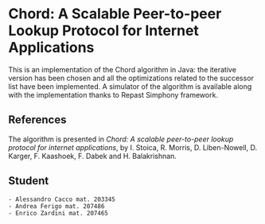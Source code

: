# Chord: A Scalable Peer-to-peer Lookup Protocol for Internet Applications
This is an implementation of the Chord algorithm in Java: the iterative version has been chosen and all the optimizations related to the successor list have been implemented. A simulator of the algorithm is available along with the implementation thanks to Repast Simphony framework. 

## References
The algorithm is presented in *Chord: A scalable peer-to-peer lookup protocol for internet applications*, by I. Stoica, R. Morris, D. Liben-Nowell, D. Karger, F. Kaashoek, F. Dabek and H. Balakrishnan. 

## Student
 	- Alessandro Cacco mat. 203345
	- Andrea Ferigo mat. 207486
	- Enrico Zardini mat. 207465 